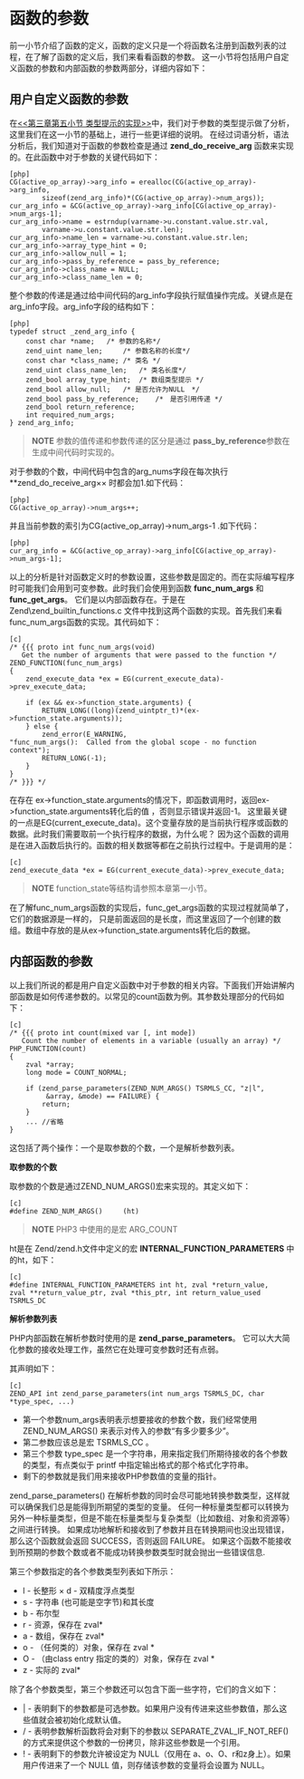 # 函数的参数
前一小节介绍了函数的定义，函数的定义只是一个将函数名注册到函数列表的过程，在了解了函数的定义后，我们来看看函数的参数。
这一小节将包括用户自定义函数的参数和内部函数的参数两部分，详细内容如下：

## 用户自定义函数的参数

在[<<第三章第五小节 类型提示的实现>>][receive-arg]中，我们对于参数的类型提示做了分析，这里我们在这一小节的基础上，进行一些更详细的说明。
在经过词语分析，语法分析后，我们知道对于函数的参数检查是通过 **zend_do_receive_arg** 函数来实现的。在此函数中对于参数的关键代码如下：

    [php]
    CG(active_op_array)->arg_info = erealloc(CG(active_op_array)->arg_info,
            sizeof(zend_arg_info)*(CG(active_op_array)->num_args));
	cur_arg_info = &CG(active_op_array)->arg_info[CG(active_op_array)->num_args-1];
	cur_arg_info->name = estrndup(varname->u.constant.value.str.val,
            varname->u.constant.value.str.len);
	cur_arg_info->name_len = varname->u.constant.value.str.len;
	cur_arg_info->array_type_hint = 0;
	cur_arg_info->allow_null = 1;
	cur_arg_info->pass_by_reference = pass_by_reference;
	cur_arg_info->class_name = NULL;
	cur_arg_info->class_name_len = 0;

整个参数的传递是通过给中间代码的arg_info字段执行赋值操作完成。关键点是在arg_info字段。arg_info字段的结构如下：

    [php]
    typedef struct _zend_arg_info {
        const char *name;   /* 参数的名称*/
        zend_uint name_len;     /* 参数名称的长度*/
        const char *class_name; /* 类名 */
        zend_uint class_name_len;   /* 类名长度*/
        zend_bool array_type_hint;  /* 数组类型提示 */
        zend_bool allow_null;   /* 是否允许为NULL　*/
        zend_bool pass_by_reference;    /*　是否引用传递 */
        zend_bool return_reference; 
        int required_num_args;  
    } zend_arg_info;

>**NOTE**
>参数的值传递和参数传递的区分是通过 **pass_by_reference**参数在生成中间代码时实现的。

对于参数的个数，中间代码中包含的arg_nums字段在每次执行 **zend_do_receive_arg×× 时都会加1.如下代码：

    [php]
    CG(active_op_array)->num_args++;

并且当前参数的索引为CG(active_op_array)->num_args-1 .如下代码：

    [php]
    cur_arg_info = &CG(active_op_array)->arg_info[CG(active_op_array)->num_args-1];

以上的分析是针对函数定义时的参数设置，这些参数是固定的。而在实际编写程序时可能我们会用到可变参数。此时我们会使用到函数 **func_num_args** 和 **func_get_args**。
它们是以内部函数存在。于是在 Zend\zend_builtin_functions.c 文件中找到这两个函数的实现。首先我们来看func_num_args函数的实现。其代码如下：

    [c]
    /* {{{ proto int func_num_args(void)
       Get the number of arguments that were passed to the function */
    ZEND_FUNCTION(func_num_args)
    {
        zend_execute_data *ex = EG(current_execute_data)->prev_execute_data;

        if (ex && ex->function_state.arguments) {
            RETURN_LONG((long)(zend_uintptr_t)*(ex->function_state.arguments));
        } else {
            zend_error(E_WARNING,
    "func_num_args():  Called from the global scope - no function context");
            RETURN_LONG(-1);
        }
    }
    /* }}} */

在存在 ex->function_state.arguments的情况下，即函数调用时，返回ex->function_state.arguments转化后的值 ，否则显示错误并返回-1。
这里最关键的一点是EG(current_execute_data)。这个变量存放的是当前执行程序或函数的数据。此时我们需要取前一个执行程序的数据，为什么呢？
因为这个函数的调用是在进入函数后执行的。函数的相关数据等都在之前执行过程中。于是调用的是：

    [c]
    zend_execute_data *ex = EG(current_execute_data)->prev_execute_data;

>**NOTE**
>function_state等结构请参照本章第一小节。


在了解func_num_args函数的实现后，func_get_args函数的实现过程就简单了，它们的数据源是一样的，
只是前面返回的是长度，而这里返回了一个创建的数组。数组中存放的是从ex->function_state.arguments转化后的数据。

## 内部函数的参数
以上我们所说的都是用户自定义函数中对于参数的相关内容。下面我们开始讲解内部函数是如何传递参数的。以常见的count函数为例。其参数处理部分的代码如下：

    [c]
    /* {{{ proto int count(mixed var [, int mode])
       Count the number of elements in a variable (usually an array) */
    PHP_FUNCTION(count)
    {
        zval *array;
        long mode = COUNT_NORMAL;

        if (zend_parse_parameters(ZEND_NUM_ARGS() TSRMLS_CC, "z|l",
             &array, &mode) == FAILURE) {
            return;
        }
        ... //省略
    }

这包括了两个操作：一个是取参数的个数，一个是解析参数列表。

**取参数的个数**

取参数的个数是通过ZEND_NUM_ARGS()宏来实现的。其定义如下：

    [c]
    #define ZEND_NUM_ARGS()		(ht)

>**NOTE**
>PHP3 中使用的是宏 ARG_COUNT

ht是在 Zend/zend.h文件中定义的宏 **INTERNAL_FUNCTION_PARAMETERS** 中的ht，如下：

    [c]
    #define INTERNAL_FUNCTION_PARAMETERS int ht, zval *return_value,
    zval **return_value_ptr, zval *this_ptr, int return_value_used TSRMLS_DC

**解析参数列表**

PHP内部函数在解析参数时使用的是 **zend_parse_parameters**。
它可以大大简化参数的接收处理工作，虽然它在处理可变参数时还有点弱。

其声明如下：

    [c]
    ZEND_API int zend_parse_parameters(int num_args TSRMLS_DC, char *type_spec, ...)

* 第一个参数num_args表明表示想要接收的参数个数，我们经常使用ZEND_NUM_ARGS() 来表示对传入的参数“有多少要多少”。
* 第二参数应该总是宏 TSRMLS_CC 。
* 第三个参数 type_spec 是一个字符串，用来指定我们所期待接收的各个参数的类型，有点类似于 printf 中指定输出格式的那个格式化字符串。
* 剩下的参数就是我们用来接收PHP参数值的变量的指针。

zend_parse_parameters() 在解析参数的同时会尽可能地转换参数类型，这样就可以确保我们总是能得到所期望的类型的变量。
任何一种标量类型都可以转换为另外一种标量类型，但是不能在标量类型与复杂类型（比如数组、对象和资源等）之间进行转换。
如果成功地解析和接收到了参数并且在转换期间也没出现错误，那么这个函数就会返回 SUCCESS，否则返回 FAILURE。
如果这个函数不能接收到所预期的参数个数或者不能成功转换参数类型时就会抛出一些错误信息.

第三个参数指定的各个参数类型列表如下所示：

* l - 长整形
× d - 双精度浮点类型
* s - 字符串 (也可能是空字节)和其长度
* b - 布尔型
* r - 资源，保存在 zval*
* a - 数组，保存在 zval*
* o - （任何类的）对象，保存在 zval *
* O - （由class entry 指定的类的）对象，保存在 zval *
* z - 实际的 zval*

除了各个参数类型，第三个参数还可以包含下面一些字符，它们的含义如下：

* | - 表明剩下的参数都是可选参数。如果用户没有传进来这些参数值，那么这些值就会被初始化成默认值。
* / - 表明参数解析函数将会对剩下的参数以 SEPARATE_ZVAL_IF_NOT_REF() 的方式来提供这个参数的一份拷贝，除非这些参数是一个引用。
* ! - 表明剩下的参数允许被设定为 NULL（仅用在 a、o、O、r和z身上）。如果用户传进来了一个 NULL 值，则存储该参数的变量将会设置为 NULL。


[receive-arg]: 			?p=chapt03/03-05-impl-of-type-hint
